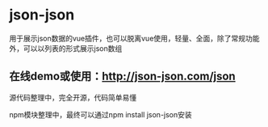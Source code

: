 # json-json

用于展示json数据的vue插件，也可以脱离vue使用，轻量、全面，除了常规功能外，可以以列表的形式展示json数组


在线demo或使用：http://json-json.com/json
---
源代码整理中，完全开源，代码简单易懂

npm模块整理中，最终可以通过npm install json-json安装
